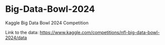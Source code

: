 # Big-Data-Bowl-2024
Kaggle Big Data Bowl 2024 Competition

Link to the data: https://www.kaggle.com/competitions/nfl-big-data-bowl-2024/data
